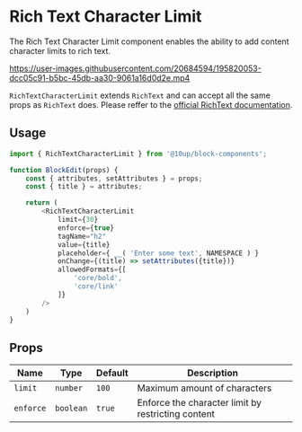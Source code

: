 # Rich Text Character Limit

The Rich Text Character Limit component enables the ability to add content character limits to rich text.



https://user-images.githubusercontent.com/20684594/195820053-dcc05c91-b5bc-45db-aa30-9061a16d0d2e.mp4



`RichTextCharacterLimit` extends `RichText` and can accept all the same props as `RichText` does. Please reffer to the [official RichText documentation](https://developer.wordpress.org/block-editor/reference-guides/richtext/).

## Usage

```js
import { RichTextCharacterLimit } from '@10up/block-components';

function BlockEdit(props) {
    const { attributes, setAttributes } = props;
    const { title } = attributes;

    return (
        <RichTextCharacterLimit
            limit={30}
            enforce={true}
            tagName="h2"
            value={title}
			placeholder={ __( 'Enter some text', NAMESPACE ) }
            onChange={(title) => setAttributes({title})}
            allowedFormats={[
                'core/bold',
                'core/link'
            ]}
        />
    )
}
```

## Props

| Name       | Type              | Default  |  Description                                                   |
| ---------- | ----------------- | -------- | -------------------------------------------------------------- |
| `limit` | `number` | `100` | Maximum amount of characters |
| `enforce` | `boolean` | `true` | Enforce the character limit by restricting content |
